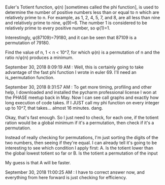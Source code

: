 

Euler's Totient function, φ(n) [sometimes called the phi function], is used to determine the number of positive numbers less than or equal to n which are relatively prime to n. For example, as 1, 2, 4, 5, 7, and 8, are all less than nine and relatively prime to nine, φ(9)=6.
The number 1 is considered to be relatively prime to every positive number, so φ(1)=1.

Interestingly, φ(87109)=79180, and it can be seen that 87109 is a permutation of 79180.

Find the value of n, 1 < n < 10^7, for which φ(n) is a permutation of n and the ratio n/φ(n) produces a minimum.


September 30, 2018 8:09:19 AM : Well, this is certainly going to take advantage of the fast phi function I wrote in euler 69.
I'll need an is_permutation function.

September 30, 2018 8:31:57 AM : To get more timing, profiling and other help, I downloaded and installed the pycharm professional license I won at the PHASE meetup back in May.
Now I can see call graphs and exactly how long execution of code takes.
If I JUST call my phi function on every integer up to 10^7, that takes... almost 16 minutes.
dang.

Okay, that's fast enough. So I just need to check, for each one, if the totient ration would be a global minimum if it's a permutation, then check if it's a permutation.

Instead of really checking for permutations, I'm just sorting the digits of the two numbers, then seeing if they're equal.
I can already tell it's going to be interesting to see which condition I apply first:
A. Is the totient lower than the global lowest totient so far
or
B. Is the totient a permutation of the input

My guess is that A will be faster.

September 30, 2018 11:00:25 AM : I have to correct answer now, and everything from here forward is just checking for efficiency.


